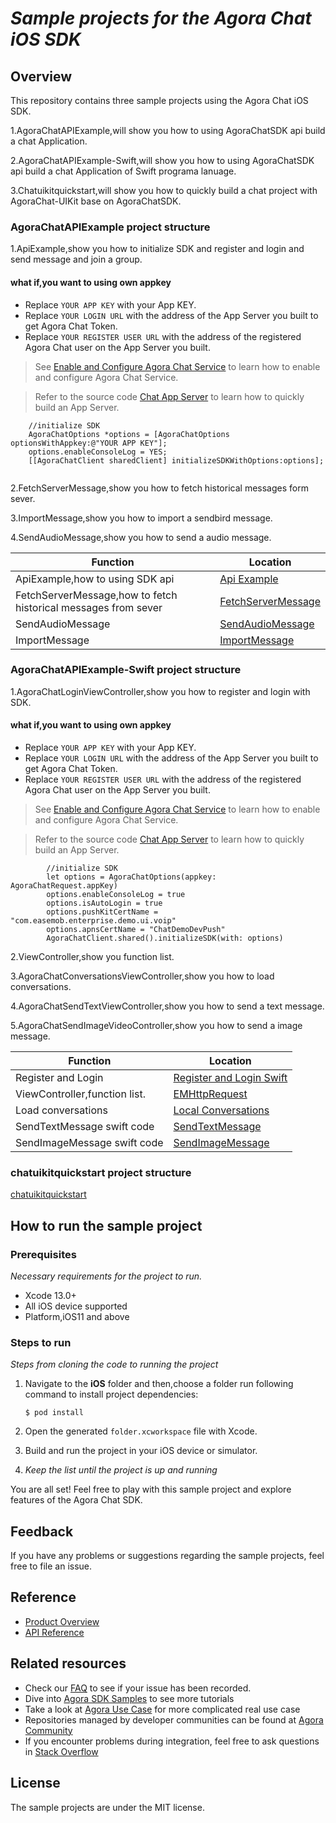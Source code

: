 # <AgoraChat API Example for iOS> *Sample projects for the Agora Chat iOS SDK*


## Overview

This repository contains three sample projects using the Agora Chat iOS SDK.

1.AgoraChatAPIExample,will show you how to using AgoraChatSDK api build a chat Application.

2.AgoraChatAPIExample-Swift,will show you how to using AgoraChatSDK api build a chat Application of Swift programa lanuage.

3.Chatuikitquickstart,will show you how to quickly build a chat project with AgoraChat-UIKit base on AgoraChatSDK.


### AgoraChatAPIExample project structure

1.ApiExample,show you how to initialize SDK and register and login and send message and join a group.

#### what if,you want to using own appkey

- Replace `YOUR APP KEY` with your App KEY.
- Replace `YOUR LOGIN URL` with the address of the App Server you built to get Agora Chat Token.
- Replace `YOUR REGISTER USER URL` with the address of the registered Agora Chat user on the App Server you built.

> See [Enable and Configure Agora Chat Service](https://docs.agora.io/en/agora-chat/enable_agora_chat?platform=iOS) to learn how to enable and configure Agora Chat Service.
   
> Refer to the source code [Chat App Server](https://github.com/AgoraIO/Agora-Chat-API-Examples/tree/main/chat-app-server) to learn how to quickly build an App Server.

``` 
    //initialize SDK
    AgoraChatOptions *options = [AgoraChatOptions optionsWithAppkey:@"YOUR APP KEY"];
    options.enableConsoleLog = YES;
    [[AgoraChatClient sharedClient] initializeSDKWithOptions:options];
    
```

2.FetchServerMessage,show you how to fetch historical messages form sever.

3.ImportMessage,show you how to import a sendbird message.

4.SendAudioMessage,show you how to send a audio message.


| Function                                                                        | Location                                                                                                                                 |
| ------------------------------------------------------------------------------- | ---------------------------------------------------------------------------------------------------------------------------------------- |
| ApiExample,how to using SDK api                                                                  | [Api Example](https://github.com/AgoraIO/Agora-Chat-API-Examples/blob/main/Chat-iOS/AgoraChatAPIExample/AgoraChatAPIExample/ApiExample/AgoraChatApiExampleViewController.m)                                  |
| FetchServerMessage,how to fetch historical messages from sever                                                                  | [FetchServerMessage](https://github.com/AgoraIO/Agora-Chat-API-Examples/blob/main/Chat-iOS/AgoraChatAPIExample/AgoraChatAPIExample/FetchServerMessage/FetchServerMessageViewController.m)                                  |
| SendAudioMessage                                                                  | [SendAudioMessage](https://github.com/AgoraIO/Agora-Chat-API-Examples/blob/main/Chat-iOS/AgoraChatAPIExample/AgoraChatAPIExample/SendAudioMessage/AudioMessageViewController.m)                                  |
| ImportMessage                                                                  | [ImportMessage](https://github.com/zjc19891106/Agora-Chat-API-Examples/blob/main/Chat-iOS/AgoraChatAPIExample/AgoraChatAPIExample/ImportMessage/ImportMessageViewController.m)                                  |

### AgoraChatAPIExample-Swift project structure

1.AgoraChatLoginViewController,show you how to register and login with SDK.

#### what if,you want to using own appkey

- Replace `YOUR APP KEY` with your App KEY.
- Replace `YOUR LOGIN URL` with the address of the App Server you built to get Agora Chat Token.
- Replace `YOUR REGISTER USER URL` with the address of the registered Agora Chat user on the App Server you built.

> See [Enable and Configure Agora Chat Service](https://docs.agora.io/en/agora-chat/enable_agora_chat?platform=iOS) to learn how to enable and configure Agora Chat Service.
   
> Refer to the source code [Chat App Server](https://github.com/AgoraIO/Agora-Chat-API-Examples/tree/main/chat-app-server) to learn how to quickly build an App Server.

``` 
        //initialize SDK
        let options = AgoraChatOptions(appkey: AgoraChatRequest.appKey)
        options.enableConsoleLog = true
        options.isAutoLogin = true
        options.pushKitCertName = "com.easemob.enterprise.demo.ui.voip"
        options.apnsCertName = "ChatDemoDevPush"
        AgoraChatClient.shared().initializeSDK(with: options)
```

2.ViewController,show you function list.

3.AgoraChatConversationsViewController,show you how to load conversations.

4.AgoraChatSendTextViewController,show you how to send a text message.

5.AgoraChatSendImageVideoController,show you how to send a image message.

| Function                                                                        | Location                                                                                                                                 |
| ------------------------------------------------------------------------------- | ---------------------------------------------------------------------------------------------------------------------------------------- |
| Register and Login                                                                  | [Register and Login Swift](https://github.com/AgoraIO/Agora-Chat-API-Examples/blob/main/Chat-iOS/AgoraChatAPIExample-Swift/AgoraChatAPIExample-Swift/AgoraChatAPIExample-Swift/Controllers/AgoraChatLoginViewController.swift)   |
| ViewController,function list.                                                                  | [EMHttpRequest](https://github.com/AgoraIO/Agora-Chat-API-Examples/blob/main/Chat-iOS/AgoraChatAPIExample/AgoraChatAPIExample/EMHttpRequest.m)                                  |
| Load conversations                                                                  | [Local Conversations](https://github.com/AgoraIO/Agora-Chat-API-Examples/blob/main/Chat-iOS/AgoraChatAPIExample-Swift/AgoraChatAPIExample-Swift/AgoraChatAPIExample-Swift/Controllers/AgoraChatConversationsViewController.swift)                                  |
| SendTextMessage swift code                                                                  | [SendTextMessage](https://github.com/AgoraIO/Agora-Chat-API-Examples/blob/main/Chat-iOS/AgoraChatAPIExample-Swift/AgoraChatAPIExample-Swift/AgoraChatAPIExample-Swift/Controllers/AgoraChatSendTextViewController.swift)                                  |
| SendImageMessage swift code                                                                  | [SendImageMessage](https://github.com/AgoraIO/Agora-Chat-API-Examples/blob/main/Chat-iOS/AgoraChatAPIExample-Swift/AgoraChatAPIExample-Swift/AgoraChatAPIExample-Swift/Controllers/AgoraChatSendImageVideoController.swift)                                  |


### chatuikitquickstart project structure

[chatuikitquickstart](https://github.com/zjc19891106/Agora-Chat-API-Examples/tree/main/Chat-iOS/chatuikitquickstart)

## How to run the sample project

### Prerequisites

*Necessary requirements for the project to run.*

- Xcode 13.0+
- All iOS device supported
- Platform,iOS11 and above

### Steps to run

*Steps from cloning the code to running the project*

1. Navigate to the **iOS** folder and then,choose a folder run following command to install project dependencies:

    ```shell
    $ pod install
    ```
2. Open the generated `folder.xcworkspace` file with Xcode.

3. Build and run the project in your iOS device or simulator.

4. *Keep the list until the project is up and running*

You are all set! Feel free to play with this sample project and explore features of the Agora Chat SDK.


## Feedback

If you have any problems or suggestions regarding the sample projects, feel free to file an issue.

## Reference

- [Product Overview](https://docs.agora.io/en/agora-chat/agora_chat_get_started_ios?platform=iOS)
- [API Reference](https://docs-preprod.agora.io/en/agora-chat/agora_chat_overview?platform=iOS)

## Related resources

- Check our [FAQ](https://docs.agora.io/en/faq) to see if your issue has been recorded.
- Dive into [Agora SDK Samples](https://github.com/AgoraIO) to see more tutorials
- Take a look at [Agora Use Case](https://github.com/AgoraIO-usecase) for more complicated real use case
- Repositories managed by developer communities can be found at [Agora Community](https://github.com/AgoraIO-Community)
- If you encounter problems during integration, feel free to ask questions in [Stack Overflow](https://stackoverflow.com/questions/tagged/agora.io)

## License

The sample projects are under the MIT license.
